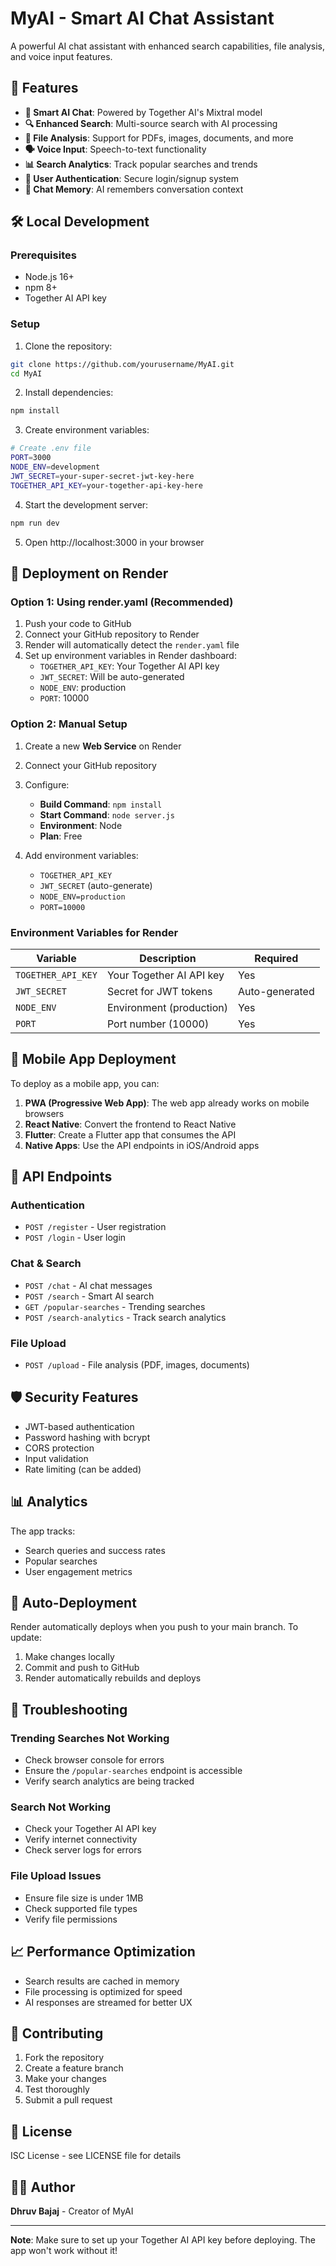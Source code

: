 # MyAI - Smart AI Chat Assistant

A powerful AI chat assistant with enhanced search capabilities, file analysis, and voice input features.

## 🚀 Features

- **🤖 Smart AI Chat**: Powered by Together AI's Mixtral model
- **🔍 Enhanced Search**: Multi-source search with AI processing
- **📄 File Analysis**: Support for PDFs, images, documents, and more
- **🗣️ Voice Input**: Speech-to-text functionality
- **📊 Search Analytics**: Track popular searches and trends
- **🔐 User Authentication**: Secure login/signup system
- **💾 Chat Memory**: AI remembers conversation context

## 🛠️ Local Development

### Prerequisites
- Node.js 16+ 
- npm 8+
- Together AI API key

### Setup
1. Clone the repository:
```bash
git clone https://github.com/yourusername/MyAI.git
cd MyAI
```

2. Install dependencies:
```bash
npm install
```

3. Create environment variables:
```bash
# Create .env file
PORT=3000
NODE_ENV=development
JWT_SECRET=your-super-secret-jwt-key-here
TOGETHER_API_KEY=your-together-api-key-here
```

4. Start the development server:
```bash
npm run dev
```

5. Open http://localhost:3000 in your browser

## 🚀 Deployment on Render

### Option 1: Using render.yaml (Recommended)

1. Push your code to GitHub
2. Connect your GitHub repository to Render
3. Render will automatically detect the `render.yaml` file
4. Set up environment variables in Render dashboard:
   - `TOGETHER_API_KEY`: Your Together AI API key
   - `JWT_SECRET`: Will be auto-generated
   - `NODE_ENV`: production
   - `PORT`: 10000

### Option 2: Manual Setup

1. Create a new **Web Service** on Render
2. Connect your GitHub repository
3. Configure:
   - **Build Command**: `npm install`
   - **Start Command**: `node server.js`
   - **Environment**: Node
   - **Plan**: Free

4. Add environment variables:
   - `TOGETHER_API_KEY`
   - `JWT_SECRET` (auto-generate)
   - `NODE_ENV=production`
   - `PORT=10000`

### Environment Variables for Render

| Variable | Description | Required |
|----------|-------------|----------|
| `TOGETHER_API_KEY` | Your Together AI API key | Yes |
| `JWT_SECRET` | Secret for JWT tokens | Auto-generated |
| `NODE_ENV` | Environment (production) | Yes |
| `PORT` | Port number (10000) | Yes |

## 📱 Mobile App Deployment

To deploy as a mobile app, you can:

1. **PWA (Progressive Web App)**: The web app already works on mobile browsers
2. **React Native**: Convert the frontend to React Native
3. **Flutter**: Create a Flutter app that consumes the API
4. **Native Apps**: Use the API endpoints in iOS/Android apps

## 🔧 API Endpoints

### Authentication
- `POST /register` - User registration
- `POST /login` - User login

### Chat & Search
- `POST /chat` - AI chat messages
- `POST /search` - Smart AI search
- `GET /popular-searches` - Trending searches
- `POST /search-analytics` - Track search analytics

### File Upload
- `POST /upload` - File analysis (PDF, images, documents)

## 🛡️ Security Features

- JWT-based authentication
- Password hashing with bcrypt
- CORS protection
- Input validation
- Rate limiting (can be added)

## 📊 Analytics

The app tracks:
- Search queries and success rates
- Popular searches
- User engagement metrics

## 🔄 Auto-Deployment

Render automatically deploys when you push to your main branch. To update:

1. Make changes locally
2. Commit and push to GitHub
3. Render automatically rebuilds and deploys

## 🐛 Troubleshooting

### Trending Searches Not Working
- Check browser console for errors
- Ensure the `/popular-searches` endpoint is accessible
- Verify search analytics are being tracked

### Search Not Working
- Check your Together AI API key
- Verify internet connectivity
- Check server logs for errors

### File Upload Issues
- Ensure file size is under 1MB
- Check supported file types
- Verify file permissions

## 📈 Performance Optimization

- Search results are cached in memory
- File processing is optimized for speed
- AI responses are streamed for better UX

## 🤝 Contributing

1. Fork the repository
2. Create a feature branch
3. Make your changes
4. Test thoroughly
5. Submit a pull request

## 📄 License

ISC License - see LICENSE file for details

## 👨‍💻 Author

**Dhruv Bajaj** - Creator of MyAI

---

**Note**: Make sure to set up your Together AI API key before deploying. The app won't work without it! 